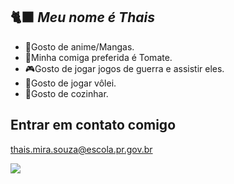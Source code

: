 ## 🐈‍⬛ _Meu nome é Thais_ 
- 🐶Gosto de anime/Mangas.
- 🍕Minha comiga preferida é Tomate.
- 🎮Gosto de jogar jogos de guerra e assistir eles.
- 🏐Gosto de jogar vôlei.
- 🍔Gosto de cozinhar.

## Entrar em contato comigo

thais.mira.souza@escola.pr.gov.br

![](https://media1.tenor.com/m/Yj18QExe9eoAAAAC/kiki%27s-delivery-service-jiji.gif)

